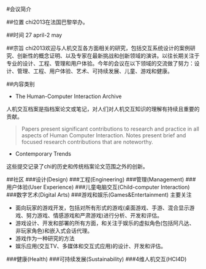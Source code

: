 #会议简介

##位置
chi2013在法国巴黎举办。

##时间
27 april-2 may

##宗旨
chi2013欢迎与人机交互各方面相关的研究，包括交互系统设计的案例研究、创新性的概念证明、以及专家在最新挑战和创新领域的演讲。以往长期关注于专业的设计、工程、管理和用户体验。今年的会议在以下领域的交流做了努力：设计、管理、工程、用户体验、艺术、可持续发展、儿童、游戏和健康。

##内容类别
* The Human-Computer Interaction Archive

人机交互档案是指档案论文或笔记，对人们对人机交互知识的理解有持续且重要的贡献。

>Papers present significant contributions to research and practice in all aspects of Human Computer Interaction. Notes present brief and focused research contributions that are noteworthy.


* Contemporary Trends

这些提交记录了chi的历史和传统档案论文范围之外的创新。

##社区
###设计(Design)
###工程(Engineering)
###管理(Management)
###用户体验(User Experience)
###儿童电脑交互(Child-computer Interaction)
###数字艺术(Digital Arts)
###游戏和娱乐(Games&Entertainment)
主要关注

* 面向玩家的游戏开发，包括对所有形式的游戏(桌面游戏、手游、混合显示游戏、努力游戏、情感游戏和严肃游戏)进行分析、开发和评估。
* 游戏设计、开发和部署的所有方面，和关注于娱乐的虚拟角色(包括阿凡达、非玩家角色)和嵌入式会话代理。
* 游戏作为一种研究的方法
* 娱乐应用(交互TV、多媒体和交互式应用)的设计、开发和评估。

###健康(Health)
###可持续发展(Sustainability)
###4维人机交互(HCI4D)
